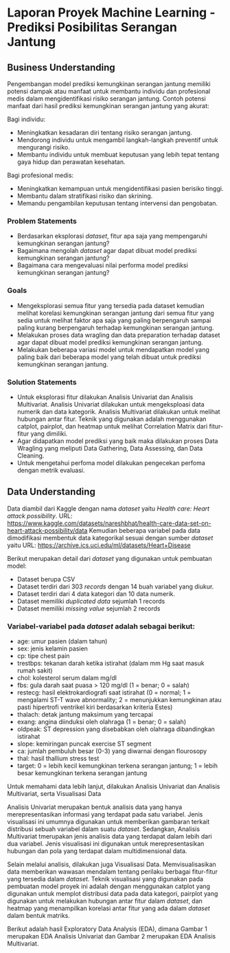 # Laporan Proyek Machine Learning - Prediksi Posibilitas Serangan Jantung
            
## Business Understanding
Pengembangan model prediksi kemungkinan serangan jantung memiliki potensi dampak atau manfaat untuk membantu individu dan profesional medis dalam mengidentifikasi risiko serangan jantung. Contoh potensi manfaat dari hasil prediksi kemungkinan serangan jantung yang akurat:

Bagi individu:
- Meningkatkan kesadaran diri tentang risiko serangan jantung.
- Mendorong individu untuk mengambil langkah-langkah preventif untuk mengurangi risiko.
- Membantu individu untuk membuat keputusan yang lebih tepat tentang gaya hidup dan perawatan kesehatan.

Bagi profesional medis:
- Meningkatkan kemampuan untuk mengidentifikasi pasien berisiko tinggi.
- Membantu dalam stratifikasi risiko dan skrining.
- Memandu pengambilan keputusan tentang intervensi dan pengobatan.

### Problem Statements
- Berdasarkan eksplorasi *dataset*, fitur apa saja yang mempengaruhi kemungkinan serangan jantung?
- Bagaimana mengolah *dataset* agar dapat dibuat model prediksi kemungkinan serangan jantung?
- Bagaimana cara mengevaluasi nilai performa model prediksi kemungkinan serangan jantung?

### Goals
- Mengeksplorasi semua fitur yang tersedia pada dataset kemudian melihat korelasi kemungkinan serangan jantung dari semua fitur yang sedia untuk melihat faktor apa saja yang paling berpengaruh sampai paling kurang berpengaruh terhadap kemungkinan serangan jantung.
- Melakukan proses data wragling dan data preparation terhadap dataset agar dapat dibuat model prediksi kemungkinan serangan jantung.
- Melakukan beberapa variasi model untuk mendapatkan model yang paling baik dari beberapa model yang telah dibuat untuk prediksi kemungkinan serangan jantung.

### Solution Statements
- Untuk eksplorasi fitur dilakukan Analisis Univariat dan Analisis Multivariat. Analisis Univariat dilakukan untuk mengeksploasi data numerik dan data kategorik. Analisis Multivariat dilakukan untuk melihat hubungan antar fitur. Teknik yang digunakan adalah menggunakan catplot, pairplot, dan heatmap untuk melihat Correlation Matrix dari fitur-fitur yang dimiliki.
- Agar didapatkan model prediksi yang baik maka dilakukan proses Data Wragling yang meliputi Data Gathering, Data Assessing, dan Data Cleaning.
- Untuk mengetahui perfoma model dilakukan pengecekan perfoma dengan metrik evaluasi.

## Data Understanding
Data diambil dari Kaggle dengan nama *dataset* yaitu *Health care: Heart attack possibility*. URL: https://www.kaggle.com/datasets/nareshbhat/health-care-data-set-on-heart-attack-possibility/data
Kemudian beberapa variabel pada data dimodifikasi membentuk data kategorikal sesuai dengan sumber *dataset* yaitu URL: https://archive.ics.uci.edu/ml/datasets/Heart+Disease

Berikut merupakan detail dari *dataset* yang digunakan untuk pembuatan model:
- Dataset berupa CSV
- Dataset terdiri dari 303 *records* dengan 14 buah variabel yang diukur.
- Dataset terdiri dari 4 data kategori dan 10 data numerik.
- Dataset memiliki *duplicated data* sejumlah 1 records
- Dataset memiliki *missing value* sejumlah 2 records

### Variabel-variabel pada *dataset* adalah sebagai berikut:
- age: umur pasien (dalam tahun)
- sex: jenis kelamin pasien
- cp: tipe chest pain 
- trestbps: tekanan darah ketika istirahat (dalam mm Hg saat masuk rumah sakit)
- chol: kolesterol serum dalam mg/dl
- fbs: gula darah saat puasa > 120 mg/dl (1 = benar; 0 = salah)
- restecg: hasil elektrokardiografi saat istirahat (0 = normal; 1 = mengalami ST-T wave abnormality; 2 = menunjukkan kemungkinan atau pasti hipertrofi ventrikel kiri berdasarkan kriteria Estes)
- thalach: detak jantung maksimum yang tercapai
- exang: angina diinduksi oleh olahraga (1 = benar; 0 = salah)
- oldpeak: ST depression yang disebabkan oleh olahraga dibandingkan istirahat
- slope: kemiringan puncak exercise ST segment
- ca: jumlah pembuluh besar (0-3) yang diwarnai dengan flourosopy
- thal: hasil thallium stress test
- target: 0 = lebih kecil kemungkinan terkena serangan jantung; 1 = lebih besar kemungkinan terkena serangan jantung

Untuk memahami data lebih lanjut, dilakukan Analisis Univariat dan Analisis Multivariat, serta Visualisasi Data

Analisis Univariat merupakan bentuk analisis data yang hanya merepresentasikan informasi yang terdapat pada satu variabel.  Jenis visualisasi ini umumnya digunakan untuk memberikan gambaran terkait distribusi sebuah variabel dalam suatu *dataset*. Sedangkan, Analisis Multivariat tmerupakan jenis analisis data yang terdapat dalam lebih dari dua variabel. Jenis visualisasi ini digunakan untuk merepresentasikan hubungan dan pola yang terdapat dalam multidimensional data. 

Selain melalui analisis, dilakukan juga Visualisasi Data. Memvisualisasikan data memberikan wawasan mendalam tentang perilaku berbagai fitur-fitur yang tersedia dalam *dataset*. 
Teknik visualisasi yang digunakan pada pembuatan model proyek ini adalah dengan menggunakan catplot yang digunakan untuk memplot distribusi data pada data kategori, pairplot yang digunakan untuk melakukan hubungan antar fitur dalam *dataset*, dan heatmap yang menampilkan korelasi antar fitur yang ada dalam *dataset* dalam bentuk matriks.

Berikut adalah hasil Exploratory Data Analysis (EDA), dimana Gambar 1 merupakan EDA Analisis Univariat dan Gambar 2 merupakan EDA Analisis Multivariat.

